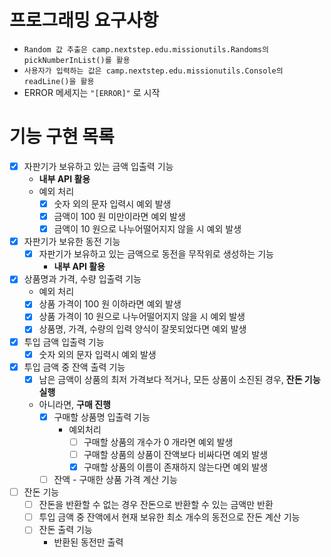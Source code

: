 # 프로그래밍 요구사항
- `Random 값 추출은 camp.nextstep.edu.missionutils.Randoms의 pickNumberInList()를 활용`
- `사용자가 입력하는 값은 camp.nextstep.edu.missionutils.Console의 readLine()을 활용`
- ERROR 메세지는 `"[ERROR]"` 로 시작
# 기능 구현 목록

- [X] 자판기가 보유하고 있는 금액 입출력 기능
  - **내부 API 활용**
  - 예외 처리
    - [X] 숫자 외의 문자 입력시 예외 발생
    - [X] 금액이 100 원 미만이라면 예외 발생
    - [X] 금액이 10 원으로 나누어떨어지지 않을 시 예외 발생

- [X] 자판기가 보유한 동전 기능
  - [X] 자판기가 보유하고 있는 금액으로 동전을 무작위로 생성하는 기능
    - **내부 API 활용**

- [X] 상품명과 가격, 수량 입출력 기능
  - 예외 처리
  - [X] 상품 가격이 100 원 이하라면 예외 발생
  - [X] 상품 가격이 10 원으로 나누어떨어지지 않을 시 예외 발생
  - [X] 상품명, 가격, 수량의 입력 양식이 잘못되었다면 예외 발생

- [X] 투입 금액 입출력 기능
  - [X] 숫자 외의 문자 입력시 예외 발생
  
- [X] 투입 금액 중 잔액 출력 기능
  - [X] 남은 금액이 상품의 최저 가격보다 적거나, 모든 상품이 소진된 경우, **잔돈 기능 실행**
  - 아니라면, **구매 진행**
    - [X] 구매할 상품명 입출력 기능
      - 예외처리
        - [ ] 구매할 상품의 개수가 0 개라면 예외 발생
        - [ ] 구매할 상품의 상품이 잔액보다 비싸다면 예외 발생
        - [X] 구매할 상품의 이름이 존재하지 않는다면 예외 발생
    - [ ] 잔액 - 구매한 상품 가격 계산 기능
    
- [ ] 잔돈 기능
  - [ ] 잔돈을 반환할 수 없는 경우 잔돈으로 반환할 수 있는 금액만 반환
  - [ ] 투입 금액 중 잔액에서 현재 보유한 최소 개수의 동전으로 잔돈 계산 기능
  - [ ] 잔돈 출력 기능
    - 반환된 동전만 출력
